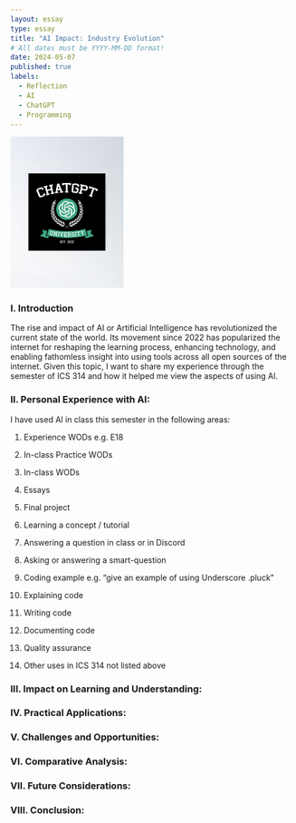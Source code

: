 ```yaml
---
layout: essay
type: essay
title: "AI Impact: Industry Evolution"
# All dates must be YYYY-MM-DD format!
date: 2024-05-07
published: true
labels:
  - Reflection
  - AI
  - ChatGPT
  - Programming
---
```


<div class="text-center p-4">
  <img width="200px" src="../img/chatgpt-image.jpeg" >
</div>

### I. Introduction
The rise and impact of AI or Artificial Intelligence has revolutionized the current state of the world. Its movement since 2022 has popularized the internet for reshaping the learning process, enhancing technology, and enabling fathomless insight into using tools across all open sources of the internet. Given this topic, I want to share my experience through the semester of ICS 314 and how it helped me view the aspects of using AI.

### II. Personal Experience with AI:
I have used AI in class this semester in the following areas:

  1. Experience WODs e.g. E18

  2. In-class Practice WODs

  3. In-class WODs

  4. Essays

  5. Final project

  6. Learning a concept / tutorial

  7. Answering a question in class or in Discord

  8. Asking or answering a smart-question

  9. Coding example e.g. “give an example of using Underscore .pluck”

  10. Explaining code

  11. Writing code

  12. Documenting code

  13. Quality assurance 

  14. Other uses in ICS 314 not listed above


### III. Impact on Learning and Understanding:


### IV. Practical Applications:


### V. Challenges and Opportunities:


### VI. Comparative Analysis:


### VII. Future Considerations:


### VIII. Conclusion:
